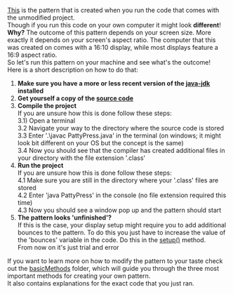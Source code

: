 [This](/Examples/YourFirstPattern/FirstPattern-Screenshot.png) is the pattern that is created when you run the code that comes with the unmodified project.  
Though if you run this code on your own computer it might look **different**!  
**Why?** The outcome of this pattern depends on your screen size. More exactly it depends on your screen's aspect ratio. The computer that this was created on comes with a 16:10 display, while most displays feature a 16:9 aspect ratio.  
So let's run this pattern on your machine and see what's the outcome!  
Here is a short description on how to do that:  
1. **Make sure you have a more or less recent version of the [java-jdk](https://www.oracle.com/java/technologies/downloads/#jdk21-windows) installed**
2. **Get yourself a copy of the [source code](/src/)**
3. **Compile the project**  
If you are unsure how this is done follow these steps:  
3.1) Open a terminal  
3.2 Navigate your way to the directory where the source code is stored  
3.3 Enter '.\javac PattyPress.java' in the terminal (on windows; it might look bit different on your OS but the concept is the same)  
3.4 Now you should see that the compiler has created additional files in your directory with the file extension '.class'  
4. **Run the project**  
If you are unsure how this is done follow these steps:  
4.1 Make sure you are still in the directory where your '.class' files are stored  
4.2 Enter 'java PattyPress' in the console (no file extension required this time)  
4.3 Now you should see a window pop up and the pattern should start  
5. **The pattern looks 'unfinished'?**  
If this is the case, your display setup might require you to add additional bounces to the pattern. To do this you just have to increase the value of the 'bounces' variable in the code. Do this in the [setup()](/Examples/basicMethods/setup().md) method.  
From now on it's just trial and error  

If you want to learn more on how to modify the pattern to your taste check out the [basicMethods](/Examples/basicMethods/) folder, which will guide you through the three most important methods for creating your own pattern.  
It also contains explanations for the exact code that you just ran.